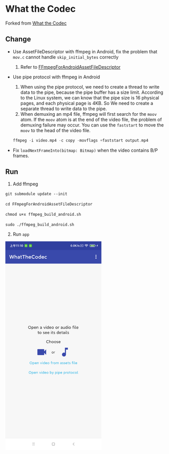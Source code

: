 # What the Codec

Forked from [What the Codec](https://github.com/Javernaut/WhatTheCodec)

## Change
* Use AssetFileDescriptor with ffmpeg in Android, fix the problem that `mov.c` cannot handle `skip_initial_bytes` correctly
    1. Refer to [FFmpegForAndroidAssetFileDescriptor](https://github.com/YiChaoLove/FFmpegForAndroidAssetFileDescriptor)

* Use pipe protocol with ffmpeg in Android
    1. When using the pipe protocol, we need to create a thread to write data to the pipe, because the pipe buffer has a size limit. According to the Linux system, we can know that the pipe size is 16 physical pages, and each physical page is 4KB. So We need to create a separate thread to write data to the pipe.
    2. When demuxing an mp4 file, ffmpeg will first search for the `moov` atom. If the `moov` atom is at the end of the video file, the problem of demuxing failure may occur. You can use the `faststart` to move the `moov`  to the head of the video file.
    ```c
    ffmpeg -i video.mp4 -c copy -movflags +faststart output.mp4
    ```
* Fix `loadNextFrameInto(bitmap: Bitmap)` when the video contains B/P frames.

## Run
1. Add ffmpeg
```
git submodule update --init

cd FFmpegForAndroidAssetFileDescriptor

chmod u+x ffmpeg_build_android.sh

sudo ./ffmpeg_build_android.sh

```
2. Run `app`

 <img src="images/screens/device-2021-01-06-111010.png" width="300">

